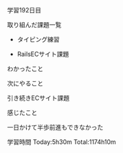 学習192日目

取り組んだ課題一覧

- タイピング練習

- RailsECサイト課題

わかったこと

次にやること

引き続きECサイト課題

感じたこと

一日かけて半歩前進もできなかった

学習時間 Today:5h30m Total:1174h10m